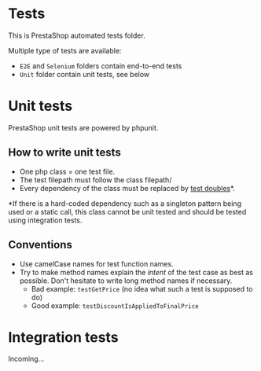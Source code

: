 Tests
=====

This is PrestaShop automated tests folder.

Multiple type of tests are available:
- `E2E` and `Selenium` folders contain end-to-end tests
- `Unit` folder contain unit tests, see below

# Unit tests

PrestaShop unit tests are powered by phpunit.

## How to write unit tests

- One php class = one test file.
- The test filepath must follow the class filepath/
- Every dependency of the class must be replaced by [test doubles][1]*.

*If there is a hard-coded dependency such as a singleton pattern being used
or a static call, this class cannot be unit tested and should be tested using
integration tests.


## Conventions

- Use camelCase names for test function names.
- Try to make method names explain the *intent* of the test case as best as possible. Don't hesitate to write long method names if necessary.
	- Bad example: `testGetPrice` (no idea what such a test is supposed to do)
	- Good example: `testDiscountIsAppliedToFinalPrice`

# Integration tests

Incoming...

[1]: https://martinfowler.com/articles/mocksArentStubs.html#TheDifferenceBetweenMocksAndStubs
